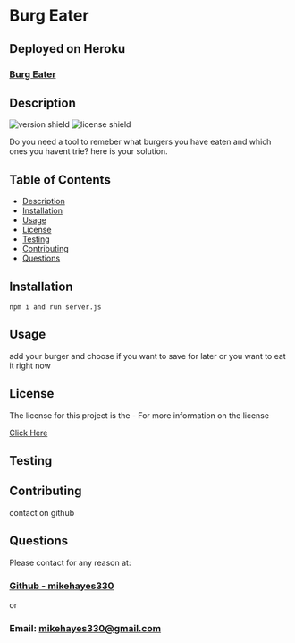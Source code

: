 
  # Burg Eater

 ## Deployed on Heroku 
 
 ### [Burg Eater](https://burgeater.herokuapp.com)


  ## Description 
  ![version shield](https://img.shields.io/badge/Version-1.0-blue.svg)
  ![license shield](https://img.shields.io/badge/License--green.svg)
 
  Do you need a tool to remeber what burgers you have eaten and which ones you havent trie? here is your solution.
 
  ## Table of Contents
  
  * [Description](#description)
  * [Installation](#installation)
  * [Usage](#usage)
  * [License](#license)
  * [Testing](#testing)
  * [Contributing](#contributing)
  * [Questions](#questions)
  
  
  ## Installation
  
    npm i and run server.js
  
  ## Usage
  
  add your burger and choose if you want to save for later or you want to eat it right now 
  
  ## License
  
  The license for this project is the  - For more information on the  license 
  
  [Click Here](https://choosealicense.com/licenses//)
  
  ## Testing
  
    
  
  ## Contributing
  
  contact on github
  
  ## Questions
  
  Please contact for any reason at:

  ### [Github - mikehayes330](https://github.com/mikehayes330)

  or

  ### Email: mikehayes330@gmail.com
 


  